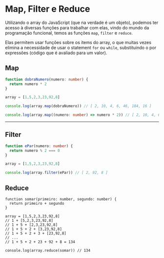 # Map, Filter e Reduce

Utilizando o array do JavaScript (que na verdade é um objeto), podemos ter acesso à diversas funções para trabalhar com elas, vindo do mundo da programação funcional, temos as funções `map`, `filter` e `reduce`.

Elas permitem usar funções sobre os items do array, o que muitas vezes elimina a necessidade de usar o statement `for` ou `while`, substituindo o por expressões (código que é avaliado para um valor).

## Map

```ts {all|1-3|5|7|9}
function dobraNumero(numero: number) {
  return numero * 2
}

array = [1,5,2,3,23,92,8]

console.log(array.map(dobraNumero)) // [ 2, 10, 4, 6, 46, 184, 16 ]

console.log(array.map((numero: number) => numero * 2)) // [ 2, 10, 4, 6, 46, 184, 16 ]
```
---

## Filter

```ts {all|1-3|5|7|all}
function ePar(numero: number) {
  return numero % 2 === 0
}

array = [1,5,2,3,23,92,8]

console.log(array.filter(ePar)) // [ 2, 92, 8 ]
```

## Reduce

```ts{all|1-3|5|13|6|7|8|9|10-11}
function somar(primeiro: number, segundo: number) {
  return primeiro + segundo
}

array = [1,5,2,3,23,92,8]
// 1 + [5,2,3,23,92,8]
// 1 + 5 + [2,3,23,92,8]
// 1 + 5 + 2 + [3,23,92,8]
// 1 + 5 + 2 + 3 + [23,92,8]
// ...
// 1 + 5 + 2 + 23 + 92 + 8 = 134

console.log(array.reduce(somar)) // 134
```